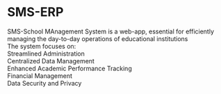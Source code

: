 # SMS-ERP
SMS-School MAnagement System is a web-app, essential for efficiently managing the day-to-day operations of educational institutions <br>
The system focuses on: <br>
Streamlined Administration <br>
Centralized Data Management <br>
Enhanced Academic Performance Tracking <br>
Financial Management <br>
Data Security and Privacy <br>

